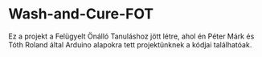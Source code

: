 # Wash-and-Cure-FOT

Ez a projekt a Felügyelt Önálló Tanuláshoz jött létre, ahol én Péter Márk és Tóth Roland által Arduino alapokra tett projektünknek a kódjai találhatóak.
